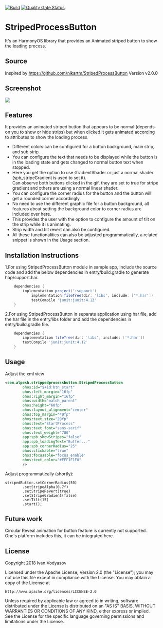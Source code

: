 [![Build](https://github.com/applibgroup/StripedProcessButton/actions/workflows/main.yml/badge.svg)](https://github.com/applibgroup/StripedProcessButton/actions/workflows/main.yml)
[![Quality Gate Status](https://sonarcloud.io/api/project_badges/measure?project=applibgroup_StripedProcessButton&metric=alert_status)](https://sonarcloud.io/dashboard?id=applibgroup_StripedProcessButton)
# StripedProcessButton
It's an HarmonyOS library that provides an Animated striped button to show the loading process.

## Source
Inspired by https://github.com/nikartm/StripedProcessButton Version v2.0.0

## Screenshot
<img src = "https://github.com/alpesh12345/StripedProcessButton/blob/main/screenshots/stripedprocessbutton.gif"/>

## Features
It provides an animated striped button that appears to be normal (depends on you to show or hide strips) but when clicked it gets animated according to attributes to show the loading process. 
* Different colors can be configured for a button background, main strip, and sub strip.  
* You can configure the text that needs to be displayed while the button is in the loading state and gets changed to normal button text when stopped. 
* Here you get the option to use GradientShader or just a normal shader (spb_stripeGradient is used to set it).<br>
Can observe both buttons clicked in the gif, they are set to true for stripe gradient and others are using a normal linear shader.
* You can configure the corner radius for the button and the button will get a rounded corner accordingly. 
* No need to use the different graphic file for a button background, all features about setting the background color to corner radius are included over here. 
* This provides the user with the option to configure the amount of tilt on the strip while it is animating. 
* Strip width and tilt revert can also be configured. 
* All these functionalities can also be adjusted programmatically, a related snippet is shown in the Usage section.
## Installation Instructions
1.For using StripedProcessButton module in sample app, include the source code and add the below dependencies in entry/build.gradle to generate hap/support.har.
```groovy
	dependencies {
		implementation project(':support')
        	implementation fileTree(dir: 'libs', include: ['*.har'])
        	testCompile 'junit:junit:4.12'
	}
```
2.For using StripedProcessButton in separate application using har file, add the har file in the entry/libs folder and add the dependencies in entry/build.gradle file.
```groovy
	dependencies {
		implementation fileTree(dir: 'libs', include: ['*.har'])
		testCompile 'junit:junit:4.12'
	}
```
## Usage
Adjust the xml view
```xml
<com.alpesh.strippedprocessbutton.StripedProcessButton
        ohos:id="$+id:btn_start"
        ohos:left_margin="16fp"
        ohos:right_margin="16fp"
        ohos:width="match_parent"
        ohos:height="60fp"
        ohos:layout_alignment="center"
        ohos:top_margin="40fp"
        ohos:text_size="20fp"
        ohos:text="StartProcess"
        ohos:text_font="sans-serif"
        ohos:text_weight="700"
        app:spb_showStripes="false"
        app:spb_loadingText="Buffer..."
        app:spb_cornerRadius="25"
        ohos:clickable="true"
        ohos:focusable="focus_enable"
        ohos:text_color="#FFF1F1F0"
        />
```
Adjust programmatically (shortly):
```
stripedButton.setCornerRadius(50)
        .setStripeAlpha(0.7f)
        .setStripeRevert(true)
        .setStripeGradient(false)
        .setTilt(15)
        .start();
```
## Future work
Circular Reveal animation for button feature is currently not supported. One's platform includes this, it can be integrated here.
## License
Copyright 2018 Ivan Vodyasov

Licensed under the Apache License, Version 2.0 (the "License"); you may not use this file except in compliance with the License. You may obtain a copy of the License at
```
http://www.apache.org/licenses/LICENSE-2.0
```
Unless required by applicable law or agreed to in writing, software distributed under the License is distributed on an "AS IS" BASIS, WITHOUT WARRANTIES OR CONDITIONS OF ANY KIND, either express or implied. See the License for the specific language governing permissions and limitations under the License.
